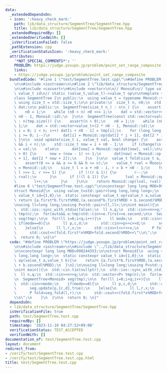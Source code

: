 ```yaml
---
data:
  _extendedDependsOn:
  - icon: ':heavy_check_mark:'
    path: lib/data_structure/SegmentTree/SegmentTree.hpp
    title: lib/data_structure/SegmentTree/SegmentTree.hpp
  _extendedRequiredBy: []
  _extendedVerifiedWith: []
  _isVerificationFailed: false
  _pathExtension: cpp
  _verificationStatusIcon: ':heavy_check_mark:'
  attributes:
    '*NOT_SPECIAL_COMMENTS*': ''
    PROBLEM: https://judge.yosupo.jp/problem/point_set_range_composite
    links:
    - https://judge.yosupo.jp/problem/point_set_range_composite
  bundledCode: "#line 1 \"test/SegmentTree.test.cpp\"\n#define PROBLEM \"https://judge.yosupo.jp/problem/point_set_range_composite\"\
    \n\n#include <iostream>\n\n#line 2 \"lib/data_structure/SegmentTree/SegmentTree.hpp\"\
    \n\n#include <cassert>\n#include <vector>\n\n// Monoid\n// type value_t\n// static\
    \ value_t id\n// static (value_t,value_t)->value_t op\n\ntemplate <typename Monoid>\n\
    class SegmentTree {\n public:\n  using value_t = typename Monoid::value_t;\n \
    \ using size_t = std::size_t;\n\n private:\n  size_t n, n0;\n  std::vector<value_t>\
    \ dat;\n\n public:\n  SegmentTree(size_t n_) : n(n_) {\n    assert(n_ > 0);\n\
    \    n0 = 1;\n    while (n0 < n) n0 <<= 1;\n    dat = std::vector<value_t>(2 *\
    \ n0 - 1, Monoid::id);\n  }\n\n  SegmentTree(const std::vector<value_t>& tmp)\
    \ : n(tmp.size()) {\n    assert(n > 0);\n    n0 = 1;\n    while (n0 < n) n0 <<=\
    \ 1;\n    dat = std::vector<value_t>(2 * n0 - 1, Monoid::id);\n    for (size_t\
    \ i = 0; i < n; i++) dat[i + n0 - 1] = tmp[i];\n    for (long long i = n0 - 2;\
    \ i >= 0; i--)\n      dat[i] = Monoid::op(dat[2 * i + 1], dat[2 * i + 2]);\n \
    \ }\n\n  void update(size_t i, value_t val, bool change) {\n    assert(0 <= i\
    \ && i < n);\n    std::size_t now = i + n0 - 1;\n    if (change)\n      dat[now]\
    \ = val;\n    else\n      dat[now] = Monoid::op(dat[now], val);\n\n    while (now\
    \ > 0) {\n      now = (now - 1) >> 1;\n      dat[now] = Monoid::op(dat[2 * now\
    \ + 1], dat[2 * now + 2]);\n    }\n  }\n\n  value_t fold(size_t a, size_t b) {\n\
    \    assert(0 <= a && a <= b && b <= n);\n    value_t rval = Monoid::id, lval\
    \ = Monoid::id;\n    size_t l = a + n0 - 1, r = b + n0 - 1;\n    for (; l < r;\
    \ l >>= 1, r >>= 1) {\n      if (!(r & 1)) {\n        r--;\n        rval = Monoid::op(dat[r],\
    \ rval);\n      }\n      if (!(l & 1)) {\n        lval = Monoid::op(lval, dat[l]);\n\
    \        l++;\n      }\n    }\n\n    return Monoid::op(lval, rval);\n  }\n};\n\
    #line 6 \"test/SegmentTree.test.cpp\"\n\nconstexpr long long MOD=998244353;\n\n\
    struct Monoid{\n  using value_t=std::pair<long long,long long>;\n  static constexpr\
    \ value_t id={1,0};\n  static constexpr value_t op(value_t a,value_t b){\n   \
    \ return {a.first*b.first%MOD,(a.second*b.first%MOD + b.second)%MOD};\n  }\n};\n\
    \nusing ll=long long;\nusing P=std::pair<ll,ll>;\n\nint main(){\n  std::cin.tie(nullptr);\n\
    \  std::ios::sync_with_stdio(false);\n  ll n,q;\n  std::cin>>n>>q;\n\n  std::vector<P>\
    \ tmp(n);\n  for(auto&& e:tmp)std::cin>>e.first>>e.second;\n\n  SegmentTree<Monoid>\
    \ seg(tmp);\n\n  for(ll i=0;i<q;i++){\n    ll mode;\n    std::cin>>mode;\n   \
    \ if(mode==0){\n      ll p,c,d;\n      std::cin>>p>>c>>d;\n      seg.update(p,{c,d},true);\n\
    \    }else{\n      ll l,r,x;\n      std::cin>>l>>r>>x;\n      P fold=seg.fold(l,r);\n\
    \      std::cout<<(fold.first*x%MOD+fold.second)%MOD<<\"\\n\";\n    }\n  }\n\n\
    \  return 0; \n}\n"
  code: "#define PROBLEM \"https://judge.yosupo.jp/problem/point_set_range_composite\"\
    \n\n#include <iostream>\n\n#include \"../lib/data_structure/SegmentTree/SegmentTree.hpp\"\
    \n\nconstexpr long long MOD=998244353;\n\nstruct Monoid{\n  using value_t=std::pair<long\
    \ long,long long>;\n  static constexpr value_t id={1,0};\n  static constexpr value_t\
    \ op(value_t a,value_t b){\n    return {a.first*b.first%MOD,(a.second*b.first%MOD\
    \ + b.second)%MOD};\n  }\n};\n\nusing ll=long long;\nusing P=std::pair<ll,ll>;\n\
    \nint main(){\n  std::cin.tie(nullptr);\n  std::ios::sync_with_stdio(false);\n\
    \  ll n,q;\n  std::cin>>n>>q;\n\n  std::vector<P> tmp(n);\n  for(auto&& e:tmp)std::cin>>e.first>>e.second;\n\
    \n  SegmentTree<Monoid> seg(tmp);\n\n  for(ll i=0;i<q;i++){\n    ll mode;\n  \
    \  std::cin>>mode;\n    if(mode==0){\n      ll p,c,d;\n      std::cin>>p>>c>>d;\n\
    \      seg.update(p,{c,d},true);\n    }else{\n      ll l,r,x;\n      std::cin>>l>>r>>x;\n\
    \      P fold=seg.fold(l,r);\n      std::cout<<(fold.first*x%MOD+fold.second)%MOD<<\"\
    \\n\";\n    }\n  }\n\n  return 0; \n}"
  dependsOn:
  - lib/data_structure/SegmentTree/SegmentTree.hpp
  isVerificationFile: true
  path: test/SegmentTree.test.cpp
  requiredBy: []
  timestamp: '2023-11-10 04:27:52+09:00'
  verificationStatus: TEST_ACCEPTED
  verifiedWith: []
documentation_of: test/SegmentTree.test.cpp
layout: document
redirect_from:
- /verify/test/SegmentTree.test.cpp
- /verify/test/SegmentTree.test.cpp.html
title: test/SegmentTree.test.cpp
---
```

